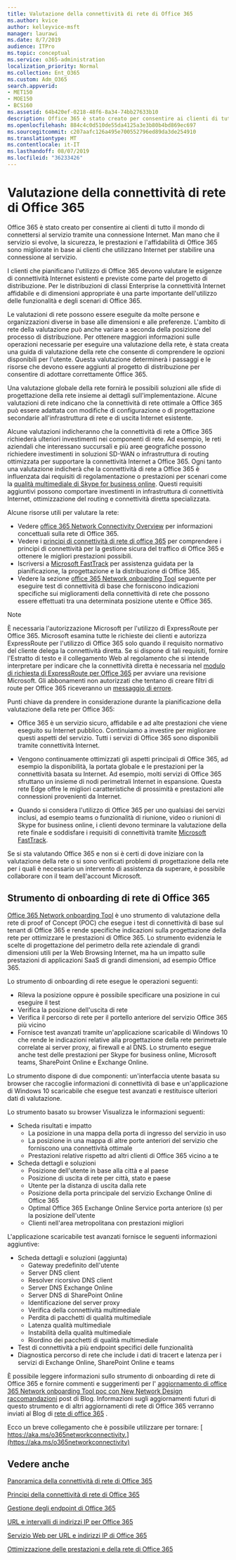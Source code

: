 ```yaml
---
title: Valutazione della connettività di rete di Office 365
ms.author: kvice
author: kelleyvice-msft
manager: laurawi
ms.date: 8/7/2019
audience: ITPro
ms.topic: conceptual
ms.service: o365-administration
localization_priority: Normal
ms.collection: Ent_O365
ms.custom: Adm_O365
search.appverid:
- MET150
- MOE150
- BCS160
ms.assetid: 64b420ef-0218-48f6-8a34-74bb27633b10
description: Office 365 è stato creato per consentire ai clienti di tutto il mondo di connettersi al servizio tramite una connessione Internet. Man mano che il servizio si evolve, la sicurezza, le prestazioni e l'affidabilità di Office 365 sono migliorate in base ai clienti che utilizzano Internet per stabilire una connessione al servizio.
ms.openlocfilehash: 884c4c0d510de55da4125a3e3b80b4bd869ec697
ms.sourcegitcommit: c207aafc126a495e700552796ed89da3de254910
ms.translationtype: MT
ms.contentlocale: it-IT
ms.lasthandoff: 08/07/2019
ms.locfileid: "36233426"
---
```

# <a name="assessing-office-365-network-connectivity"></a>Valutazione della connettività di rete di Office 365

Office 365 è stato creato per consentire ai clienti di tutto il mondo di connettersi al servizio tramite una connessione Internet. Man mano che il servizio si evolve, la sicurezza, le prestazioni e l'affidabilità di Office 365 sono migliorate in base ai clienti che utilizzano Internet per stabilire una connessione al servizio.
  
I clienti che pianificano l'utilizzo di Office 365 devono valutare le esigenze di connettività Internet esistenti e previste come parte del progetto di distribuzione. Per le distribuzioni di classi Enterprise la connettività Internet affidabile e di dimensioni appropriate è una parte importante dell'utilizzo delle funzionalità e degli scenari di Office 365.
  
Le valutazioni di rete possono essere eseguite da molte persone e organizzazioni diverse in base alle dimensioni e alle preferenze. L'ambito di rete della valutazione può anche variare a seconda della posizione del processo di distribuzione. Per ottenere maggiori informazioni sulle operazioni necessarie per eseguire una valutazione della rete, è stata creata una guida di valutazione della rete che consente di comprendere le opzioni disponibili per l'utente. Questa valutazione determinerà i passaggi e le risorse che devono essere aggiunti al progetto di distribuzione per consentire di adottare correttamente Office 365.
  
Una valutazione globale della rete fornirà le possibili soluzioni alle sfide di progettazione della rete insieme ai dettagli sull'implementazione. Alcune valutazioni di rete indicano che la connettività di rete ottimale a Office 365 può essere adattata con modifiche di configurazione o di progettazione secondarie all'infrastruttura di rete e di uscita Internet esistente.

Alcune valutazioni indicheranno che la connettività di rete a Office 365 richiederà ulteriori investimenti nei componenti di rete. Ad esempio, le reti aziendali che interessano succursali e più aree geografiche possono richiedere investimenti in soluzioni SD-WAN o infrastruttura di routing ottimizzata per supportare la connettività Internet a Office 365. Ogni tanto una valutazione indicherà che la connettività di rete a Office 365 è influenzata dai requisiti di regolamentazione o prestazioni per scenari come la [qualità multimediale di Skype for business online](https://support.office.com/article/Media-Quality-and-Network-Connectivity-Performance-in-Skype-for-Business-Online-5fe3e01b-34cf-44e0-b897-b0b2a83f0917). Questi requisiti aggiuntivi possono comportare investimenti in infrastruttura di connettività Internet, ottimizzazione del routing e connettività diretta specializzata.

Alcune risorse utili per valutare la rete:

- Vedere [office 365 Network Connectivity Overview](office-365-networking-overview.md) per informazioni concettuali sulla rete di Office 365.
- Vedere i [principi di connettività di rete di office 365](https://aka.ms/o365networkingprinciples) per comprendere i principi di connettività per la gestione sicura del traffico di Office 365 e ottenere le migliori prestazioni possibili.
- Iscriversi a [Microsoft FastTrack](https://www.microsoft.com/en-us/fasttrack) per assistenza guidata per la pianificazione, la progettazione e la distribuzione di Office 365. 
- Vedere la sezione [office 365 Network onboarding Tool](assessing-network-connectivity.md#the-office-365-network-onboarding-tool) seguente per eseguire test di connettività di base che forniscono indicazioni specifiche sui miglioramenti della connettività di rete che possono essere effettuati tra una determinata posizione utente e Office 365.

> [!NOTE]
> È necessaria l'autorizzazione Microsoft per l'utilizzo di ExpressRoute per Office 365. Microsoft esamina tutte le richieste dei clienti e autorizza ExpressRoute per l'utilizzo di Office 365 solo quando il requisito normativo del cliente delega la connettività diretta. Se si dispone di tali requisiti, fornire l'Estratto di testo e il collegamento Web al regolamento che si intende interpretare per indicare che la connettività diretta è necessaria nel [modulo di richiesta di ExpressRoute per Office 365](https://aka.ms/O365ERReview) per avviare una revisione Microsoft. Gli abbonamenti non autorizzati che tentano di creare filtri di route per Office 365 riceveranno un [messaggio di errore](https://support.microsoft.com/kb/3181709).
  
Punti chiave da prendere in considerazione durante la pianificazione della valutazione della rete per Office 365:
  
- Office 365 è un servizio sicuro, affidabile e ad alte prestazioni che viene eseguito su Internet pubblico. Continuiamo a investire per migliorare questi aspetti del servizio. Tutti i servizi di Office 365 sono disponibili tramite connettività Internet.

- Vengono continuamente ottimizzati gli aspetti principali di Office 365, ad esempio la disponibilità, la portata globale e le prestazioni per la connettività basata su Internet. Ad esempio, molti servizi di Office 365 sfruttano un insieme di nodi perimetrali Internet in espansione. Questa rete Edge offre le migliori caratteristiche di prossimità e prestazioni alle connessioni provenienti da Internet.

- Quando si considera l'utilizzo di Office 365 per uno qualsiasi dei servizi inclusi, ad esempio teams o funzionalità di riunione, video o riunioni di Skype for business online, i clienti devono terminare la valutazione della rete finale e soddisfare i requisiti di connettività tramite [Microsoft FastTrack](https://www.microsoft.com/en-us/fasttrack).

Se si sta valutando Office 365 e non si è certi di dove iniziare con la valutazione della rete o si sono verificati problemi di progettazione della rete per i quali è necessario un intervento di assistenza da superare, è possibile collaborare con il team dell'account Microsoft.

## <a name="the-office-365-network-onboarding-tool"></a>Strumento di onboarding di rete di Office 365

[Office 365 Network onboarding Tool](https://aka.ms/netonboard) è uno strumento di valutazione della rete di proof of Concept (POC) che esegue i test di connettività di base sul tenant di Office 365 e rende specifiche indicazioni sulla progettazione della rete per ottimizzare le prestazioni di Office 365. Lo strumento evidenzia le scelte di progettazione del perimetro della rete aziendale di grandi dimensioni utili per la Web Browsing Internet, ma ha un impatto sulle prestazioni di applicazioni SaaS di grandi dimensioni, ad esempio Office 365.

Lo strumento di onboarding di rete esegue le operazioni seguenti:

- Rileva la posizione oppure è possibile specificare una posizione in cui eseguire il test
- Verifica la posizione dell'uscita di rete
- Verifica il percorso di rete per il portello anteriore del servizio Office 365 più vicino
- Fornisce test avanzati tramite un'applicazione scaricabile di Windows 10 che rende le indicazioni relative alla progettazione della rete perimetrale correlate ai server proxy, ai firewall e al DNS. Lo strumento esegue anche test delle prestazioni per Skype for business online, Microsoft teams, SharePoint Online e Exchange Online.

Lo strumento dispone di due componenti: un'interfaccia utente basata su browser che raccoglie informazioni di connettività di base e un'applicazione di Windows 10 scaricabile che esegue test avanzati e restituisce ulteriori dati di valutazione.

Lo strumento basato su browser Visualizza le informazioni seguenti:

- Scheda risultati e impatto
  - La posizione in una mappa della porta di ingresso del servizio in uso
  - La posizione in una mappa di altre porte anteriori del servizio che forniscono una connettività ottimale
  - Prestazioni relative rispetto ad altri clienti di Office 365 vicino a te
- Scheda dettagli e soluzioni
  - Posizione dell'utente in base alla città e al paese
  - Posizione di uscita di rete per città, stato e paese
  - Utente per la distanza di uscita dalla rete
  - Posizione della porta principale del servizio Exchange Online di Office 365
  - Optimal Office 365 Exchange Online Service porta anteriore (s) per la posizione dell'utente
  - Clienti nell'area metropolitana con prestazioni migliori

L'applicazione scaricabile test avanzati fornisce le seguenti informazioni aggiuntive:

- Scheda dettagli e soluzioni (aggiunta)
  - Gateway predefinito dell'utente
  - Server DNS client
  - Resolver ricorsivo DNS client
  - Server DNS Exchange Online
  - Server DNS di SharePoint Online
  - Identificazione del server proxy
  - Verifica della connettività multimediale
  - Perdita di pacchetti di qualità multimediale
  - Latenza qualità multimediale
  - Instabilità della qualità multimediale
  - Riordino dei pacchetti di qualità multimediale
- Test di connettività a più endpoint specifici delle funzionalità
- Diagnostica percorso di rete che include i dati di tracert e latenza per i servizi di Exchange Online, SharePoint Online e teams

È possibile leggere informazioni sullo strumento di onboarding di rete di Office 365 e fornire commenti e suggerimenti per l' [aggiornamento di office 365 Network onboarding Tool poc con New Network Design raccomandazioni](https://techcommunity.microsoft.com/t5/Office-365-Networking/Updated-Office-365-Network-Onboarding-Tool-POC-with-new-network/m-p/711130#M130) post di Blog. Informazioni sugli aggiornamenti futuri di questo strumento e di altri aggiornamenti di rete di Office 365 verranno inviati al Blog di [rete di office 365](https://techcommunity.microsoft.com/t5/Office-365-Networking/bd-p/Office365Networking) .
  
Ecco un breve collegamento che è possibile utilizzare per tornare: [ https://aka.ms/o365networkconnectivity.](https://aka.ms/o365networkconnectivity)
  
## <a name="see-also"></a>Vedere anche

[Panoramica della connettività di rete di Office 365](office-365-networking-overview.md)

[Principi della connettività di rete di Office 365](https://aka.ms/o365networkingprinciples)

[Gestione degli endpoint di Office 365](managing-office-365-endpoints.md)

[URL e intervalli di indirizzi IP per Office 365](urls-and-ip-address-ranges.md)

[Servizio Web per URL e indirizzi IP di Office 365](office-365-ip-web-service.md)

[Ottimizzazione delle prestazioni e della rete di Office 365](network-planning-and-performance.md)
